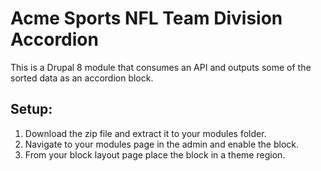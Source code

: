 # Acme Sports NFL Team Division Accordion

This is a Drupal 8 module that consumes an API and outputs some of the sorted data as an accordion block.

## Setup:

1. Download the zip file and extract it to your modules folder.
2. Navigate to your modules page in the admin and enable the block.
3. From your block layout page place the block in a theme region.
